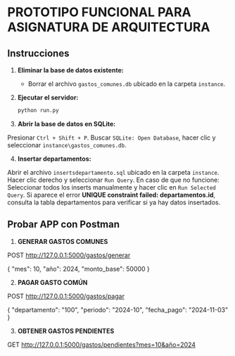 # PROTOTIPO FUNCIONAL PARA ASIGNATURA DE ARQUITECTURA

## Instrucciones

1. **Eliminar la base de datos existente:**
   - Borrar el archivo `gastos_comunes.db` ubicado en la carpeta `instance`.

2. **Ejecutar el servidor:**
   ```bash
   python run.py
   
3. **Abrir la base de datos en SQLite:**

Presionar `Ctrl + Shift + P`.
Buscar `SQLite: Open Database`, hacer clic y seleccionar `instance\gastos_comunes.db`.

4. **Insertar departamentos:**

Abrir el archivo `insertsdepartamento.sql` ubicado en la carpeta `instance`.
Hacer clic derecho y seleccionar `Run Query`.
En caso de que no funcione:
Seleccionar todos los inserts manualmente y hacer clic en `Run Selected Query`.
Si aparece el error **UNIQUE constraint failed: departamentos.id**, consulta la tabla departamentos para verificar si ya hay datos insertados.

## Probar APP con Postman

1. **GENERAR GASTOS COMUNES**

POST http://127.0.0.1:5000/gastos/generar

{
  "mes": 10,
  "año": 2024,
  "monto_base": 50000
}

2. **PAGAR GASTO COMÚN**

POST http://127.0.0.1:5000/gastos/pagar

{
  "departamento": "100",
  "periodo": "2024-10",
  "fecha_pago": "2024-11-03"
}

3. **OBTENER GASTOS PENDIENTES**

GET http://127.0.0.1:5000/gastos/pendientes?mes=10&año=2024